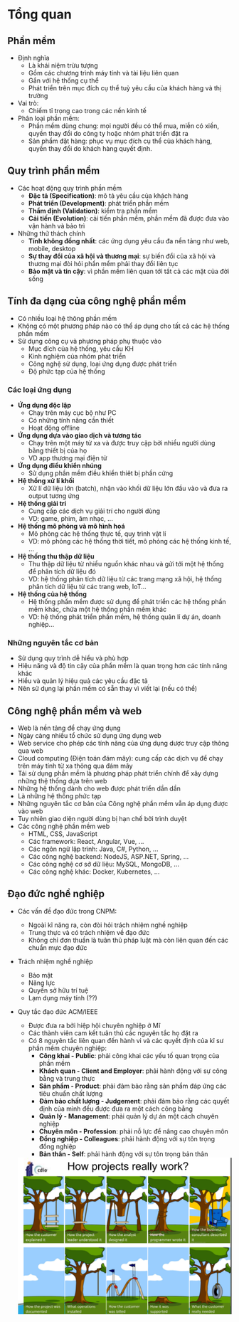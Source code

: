 # Tổng quan

## Phần mềm
- Định nghĩa
    - Là khái niệm trừu tượng
    - Gồm các chương trình máy tính và tài liệu liên quan
    - Gắn với hệ thống cụ thể
    - Phát triển trên mục đích cụ thể tuỳ yêu cầu của khách hàng và thị trường
- Vai trò:
    - Chiếm tỉ trọng cao trong các nền kinh tế
- Phân loại phần mềm:
    - Phần mềm dùng chung: mọi người đều có thể mua, miễn có xiền, quyền thay đổi do công ty hoặc nhóm phát triển đặt ra
    - Sản phẩm đặt hàng: phục vụ mục đích cụ thể của khách hàng, quyền thay đổi do khách hàng quyết định.

## Quy trình phần mềm
- Các hoạt động quy trình phần mềm
    - **Đặc tả (Specification)**: mô tả yêu cầu của khách hàng
    - **Phát triển (Development)**: phát triển phần mềm
    - **Thẩm định (Validation)**: kiểm tra phần mềm
    - **Cải tiến (Evolution)**: cải tiến phần mềm, phần mềm đã được đưa vào vận hành và bảo trì
- Những thử thách chính
    - **Tính không đồng nhất**: các ứng dụng yêu cầu đa nền tảng như web, mobile, desktop
    - **Sự thay đổi của xã hội và thương mại**: sự biến đổi của xã hội và thương mại đòi hỏi phần mềm phải thay đổi liên tục
    - **Bảo mật và tin cậy**: vì phần mềm liên quan tới tất cả các mặt của đời sống

## Tính đa dạng của công nghệ phần mềm

- Có nhiều loại hệ thông phần mềm
- Không có một phương pháp nào có thể áp dụng cho tất cả các hệ thống phần mềm
- Sử dụng công cụ và phương pháp phụ thuộc vào
    - Mục đích của hệ thống, yêu cầu KH
    - Kinh nghiệm của nhóm phát triển
    - Công nghệ sử dụng, loại ứng dụng được phát triển
    - Độ phức tạp của hệ thống

### Các loại ứng dụng
- **Ứng dụng độc lập**
    - Chạy trên máy cục bộ như PC
    - Có những tính năng cần thiết
    - Hoạt động offline
- **Ứng dụng dựa vào giao dịch và tương tác**
    - Chạy trên một máy từ xa và được truy cập bởi nhiều người dùng bằng thiết bị của họ
    - VD app thương mại điện tử
- **Ứng dụng điều khiển nhúng**
    - Sử dụng phần mềm điều khiển thiêt bị phần cứng
- **Hệ thống xử lí khối**
    - Xử lí dữ liệu lớn (batch), nhận vào khối dữ liệu lớn đầu vào và đưa ra output tương ứng
- **Hệ thống giải trí**
    - Cung cấp các dịch vụ giải trí cho người dùng
    - VD: game, phim, âm nhạc, ...
- **Hệ thống mô phỏng và mô hình hoá**
    - Mô phỏng các hệ thống thực tế, quy trình vật lí
    - VD: mô phỏng các hệ thống thời tiết, mô phỏng các hệ thống kinh tế, ...
- **Hệ thống thu thập dữ liệu**
    - Thu thập dữ liệu từ nhiều nguồn khác nhau và gửi tới một hệ thống để phân tích dữ liệu đó
    - VD: hệ thống phân tích dữ liệu từ các trang mạng xã hội, hệ thống phân tích dữ liệu từ các trang web, IoT...
- **Hệ thống của hệ thống**
    - Hệ thống phần mềm được sử dụng để phát triển các hệ thống phần mềm khác, chứa một hệ thống phần mềm khác
    - VD: hệ thống phát triển phần mềm, hệ thống quản lí dự án, doanh nghiệp...

### Những nguyên tắc cơ bản
- Sử dụng quy trình dễ hiểu và phù hợp
- Hiệu năng và độ tin cậy của phần mềm là quan trọng hơn các tính năng khác
- Hiểu và quản lý hiệu quả các yêu cầu đặc tả
- Nên sử dụng lại phần mềm có sẵn thay vì viết lại (nếu có thể)

## Công nghệ phần mềm và web
- Web là nền tảng để chạy ứng dụng
- Ngày càng nhiều tổ chức sử dụng ứng dụng web
- Web service cho phép các tính năng của ứng dụng dược truy cập thông qua web 
- Cloud computing (Điện toán đám mây): cung cấp các dịch vụ để chạy trên máy tính từ xa thông qua đám mây
- Tái sử dụng phần mềm là phương pháp phát triển chính để xây dựng những thệ thống dựa trên web 
- Những hệ thống dành cho web được phát triển dần dần
- Là những hệ thống phức tạp
- Những nguyên tắc cơ bản của Công nghệ phần mềm vẫn áp dụng được vào web
- Tuy nhiên giao diện người dùng bị hạn chế bởi trình duyệt
- Các công nghệ phần mềm web
    - HTML, CSS, JavaScript
    - Các framework: React, Angular, Vue, ...
    - Các ngôn ngữ lập trình: Java, C#, Python, ...
    - Các công nghệ backend: NodeJS, ASP.NET, Spring, ...
    - Các công nghệ cơ sở dữ liệu: MySQL, MongoDB, ...
    - Các công nghệ khác: Docker, Kubernetes, ...

## Đạo đức nghề nghiệp
- Các vấn đề đạo đức trong CNPM: 
    - Ngoài kĩ năng ra, còn đòi hỏi trách nhiệm nghề nghiệp
    - Trung thực và có trách nhiệm về đạo đức
    - Không chỉ đơn thuần là tuân thủ pháp luật mà còn liên quan đến các chuẩn mực đạo đức

- Trách nhiệm nghề nghiệp
    - Bảo mật
    - Năng lực
    - Quyền sở hữu trí tuệ
    - Lạm dụng máy tính (??)

- Quy tắc đạo đức ACM/IEEE
    - Được đưa ra bởi hiệp hội chuyên nghiệp ở Mĩ
    - Các thành viên cam kết tuân thủ các nguyên tắc họ đặt ra
    - Có 8 nguyên tắc liên quan đến hành vi và các quyết định của kĩ sư phần mềm chuyên nghiệp:
        - **Công khai - Public**: phải công khai các yếu tố quan trọng của phần mềm
        - **Khách quan - Client and Employer**: phải hành động với sự công bằng và trung thực
        - **Sản phẩm - Product**: phải đảm bảo rằng sản phẩm đáp ứng các tiêu chuẩn chất lượng
        - **Đảm bảo chất lượng - Judgement**: phải đảm bảo rằng các quyết định của mình đều được đưa ra một cách công bằng
        - **Quản lý - Management**: phải quản lý dự án một cách chuyên nghiệp
        - **Chuyên môn - Profession**: phải nỗ lực để nâng cao chuyên môn
        - **Đồng nghiệp - Colleagues**: phải hành động với sự tôn trọng đồng nghiệp
        - **Bản thân - Self**: phải hành động với sự tôn trọng bản thân

    <img src="img/w2_project_actual.png" title="Cách mà một phần mềm được phát triển">